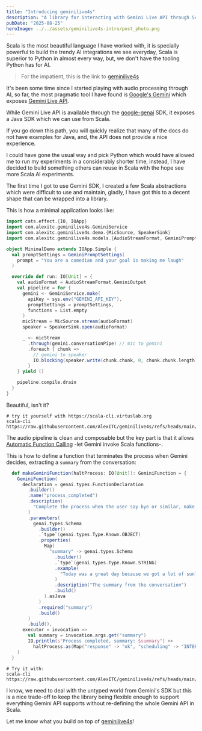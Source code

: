 ```yaml
---
title: "Introducing geminilive4s"
description: "A library for interacting with Gemini Live API through Scala"
pubDate: "2025-08-25"
heroImage: ../../assets/geminilive4s-intro/post_photo.png
---
```


Scala is the most beautiful language I have worked with, it is specially powerful to build the trendy AI integrations we see everyday, Scala is superior to Python in almost every way, but, we don't have the tooling Python has for AI.

> For the impatient, this is the link to [geminilive4s](https://github.com/AlexITC/geminilive4s)

It's been some time since I started playing with audio processing through AI, so far, the most pragmatic tool I have found is [Google's Gemini](https://gemini.google.com/) which exposes [Gemini Live API](https://ai.google.dev/gemini-api/docs/live).

While Gemini Live API is available through the [google-genai](https://cloud.google.com/vertex-ai/generative-ai/docs/sdks/overview) SDK, it exposes a Java SDK which we can use from Scala.

If you go down this path, you will quickly realize that many of the docs do not have examples for Java, and, the API does not provide a nice experience.

I could have gone the usual way and pick Python which would have allowed me to run my experiments in a considerably shorter time, instead, I have decided to build something others can reuse in Scala with the hope see more Scala AI experiments. 

The first time I got to use Gemini SDK, I created a few Scala abstractions which were difficult to use and maintain, gladly, I have got this to a decent shape that can be wrapped into a library.

This is how a minimal application looks like:

```scala
import cats.effect.{IO, IOApp}
import com.alexitc.geminilive4s.GeminiService
import com.alexitc.geminilive4s.demo.{MicSource, SpeakerSink}
import com.alexitc.geminilive4s.models.{AudioStreamFormat, GeminiPromptSettings}

object MinimalDemo extends IOApp.Simple {
  val promptSettings = GeminiPromptSettings(
    prompt = "You are a comedian and your goal is making me laugh"
  )

  override def run: IO[Unit] = {
    val audioFormat = AudioStreamFormat.GeminiOutput
    val pipeline = for {
      gemini <- GeminiService.make(
        apiKey = sys.env("GEMINI_API_KEY"),
        promptSettings = promptSettings,
        functions = List.empty
      )
      micStream = MicSource.stream(audioFormat)
      speaker = SpeakerSink.open(audioFormat)

      _ <- micStream
        .through(gemini.conversationPipe) // mic to gemini
        .foreach { chunk =>
          // gemini to speaker
          IO.blocking(speaker.write(chunk.chunk, 0, chunk.chunk.length)).void
        }
    } yield ()

    pipeline.compile.drain
  }
}
```

Beautiful, isn't it?

```shell
# try it yourself with https://scala-cli.virtuslab.org
scala-cli https://raw.githubusercontent.com/AlexITC/geminilive4s/refs/heads/main/examples/MinimalDemo.scala
```

The audio pipeline is clean and composable but the key part is that it allows [Automatic Function Calling](https://ai.google.dev/gemini-api/docs/function-calling) -let Gemini invoke Scala functions-.

This is how to define a function that terminates the process when Gemini decides, extracting a `summary` from the conversation:

```scala
  def makeGeminiFunction(haltProcess: IO[Unit]): GeminiFunction = {
    GeminiFunction(
      declaration = genai.types.FunctionDeclaration
        .builder()
        .name("process_completed")
        .description(
          "Complete the process when the user say bye or similar, make sure to include the summary you captured"
        )
        .parameters(
          genai.types.Schema
            .builder()
            .`type`(genai.types.Type.Known.OBJECT)
            .properties(
              Map(
                "summary" -> genai.types.Schema
                  .builder()
                  .`type`(genai.types.Type.Known.STRING)
                  .example(
                    "Today was a great day because we got a lot of sunlight."
                  )
                  .description("The summary from the conversation")
                  .build()
              ).asJava
            )
            .required("summary")
            .build()
        )
        .build(),
      executor = invocation =>
        val summary = invocation.args.get("summary")
        IO.println(s"Process completed, summary: $summary") >>
          haltProcess.as(Map("response" -> "ok", "scheduling" -> "INTERRUPT"))
    )
  }
```


```shell
# Try it with:
scala-cli https://raw.githubusercontent.com/AlexITC/geminilive4s/refs/heads/main/examples/NoteTakerDemo.scala
```

I know, we need to deal with the untyped world from Gemini's SDK but this is a nice trade-off to keep the library being flexible enough to support everything Gemini API supports without re-defining the whole Gemini API in Scala.

Let me know what you build on top of [geminilive4s](https://github.com/AlexITC/geminilive4s)!
